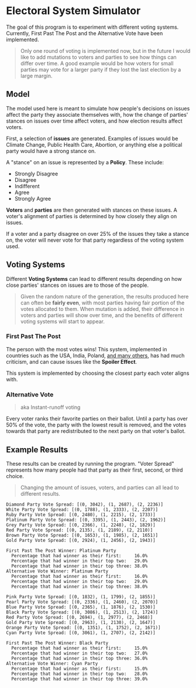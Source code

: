 # Electoral System Simulator

The goal of this program is to experiment with different voting systems.
Currently, First Past The Post and the Alternative Vote have been implemented. 

> Only one round of voting is implemented now, but in the future I would like
> to add mutations to voters and parties to see how things can differ over time.
> A good example would be how voters for small parties may vote for a larger
> party if they lost the last election by a large margin.

## Model

The model used here is meant to simulate how people's decisions on issues affect
the party they associate themselves with, how the change of parties' stances on
issues over time affect voters, and how election results affect voters.

First, a selection of **issues** are generated. Examples of issues would be Climate
Change, Public Health Care, Abortion, or anything else a political party would
have a strong stance on.

A "stance" on an issue is represented by a **Policy**. These include:
* Strongly Disagree
* Disagree
* Indifferent
* Agree
* Strongly Agree

**Voters** and **parties** are then generated with stances on these issues. A
voter's alignment of parties is determined by how closely they align on issues.

If a voter and a party disagree on over 25% of the issues they take a stance on,
the voter will never vote for that party regardless of the voting system used.

## Voting Systems

Different **Voting Systems** can lead to different results depending on how
close parties' stances on issues are to those of the people.

> Given the random nature of the generation, the results produced here can often
> be **fairly even**, with most parties having fair portion of the votes allocated
> to them. When mutation is added, their difference in voters and parties will
> show over time, and the benefits of different voting systems will start to appear.

### First Past The Post

The person with the most votes wins! This system, implemented in countries such as
the USA, India, Poland,
[and many others](https://en.wikipedia.org/wiki/First-past-the-post_voting#List_of_current_FPTP_countries),
has had much criticism, and can cause issues like the **Spoiler Effect**.

This system is implemented by choosing the closest party each voter aligns with.

### Alternative Vote

> aka Instant-runoff voting

Every voter ranks their favorite parties on their ballot. Until a party has over 50%
of the vote, the party with the lowest result is removed, and the votes towards that
party are redistributed to the next party on that voter's ballot.

## Example Results

These results can be created by running the program. "Voter Spread" represents
how many people had that party as their first, second, or third choice.

> Changing the amount of issues, voters, and parties can all lead to
> different results.


```
Diamond Party Vote Spread: [(0, 3042), (1, 2687), (2, 2236)]
White Party Vote Spread: [(0, 1788), (1, 2333), (2, 2207)]
Ruby Party Vote Spread: [(0, 2480), (1, 2215), (2, 1733)]
Platinum Party Vote Spread: [(0, 3395), (1, 2443), (2, 1962)]
Grey Party Vote Spread: [(0, 2366), (1, 2248), (2, 1829)]
Red Party Vote Spread: [(0, 2135), (1, 2189), (2, 2110)]
Brown Party Vote Spread: [(0, 1653), (1, 1985), (2, 1651)]
Gold Party Vote Spread: [(0, 2924), (1, 2456), (2, 1943)]

First Past The Post Winner: Platinum Party
  Percentage that had winner as their first:     16.0%
  Percentage that had winner in their top two:   29.0%
  Percentage that had winner in their top three: 38.0%
Alternative Vote Winner: Platinum Party
  Percentage that had winner as their first:     16.0%
  Percentage that had winner in their top two:   29.0%
  Percentage that had winner in their top three: 38.0%
```

```
Pink Party Vote Spread: [(0, 1832), (1, 1799), (2, 1855)]
Pearl Party Vote Spread: [(0, 2336), (1, 2460), (2, 2070)]
Blue Party Vote Spread: [(0, 2365), (1, 1876), (2, 1530)]
Black Party Vote Spread: [(0, 3086), (1, 2513), (2, 1724)]
Red Party Vote Spread: [(0, 2694), (1, 2977), (2, 2468)]
Gold Party Vote Spread: [(0, 2963), (1, 2130), (2, 1647)]
Orange Party Vote Spread: [(0, 1351), (1, 1752), (2, 1671)]
Cyan Party Vote Spread: [(0, 3061), (1, 2707), (2, 2142)]

First Past The Post Winner: Black Party
  Percentage that had winner as their first:     15.0%
  Percentage that had winner in their top two:   27.0%
  Percentage that had winner in their top three: 36.0%
Alternative Vote Winner: Cyan Party
  Percentage that had winner as their first:     15.0%
  Percentage that had winner in their top two:   28.0%
  Percentage that had winner in their top three: 39.0%
```
